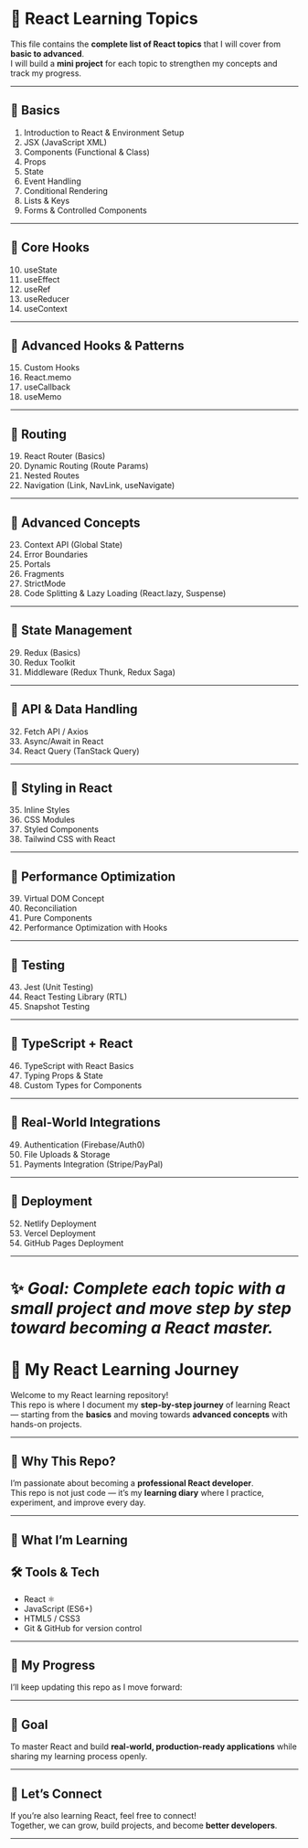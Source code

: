
# 🚀 React Learning Topics

This file contains the **complete list of React topics** that I will cover from **basic to advanced**.  
I will build a **mini project** for each topic to strengthen my concepts and track my progress.

---

## 🔹 Basics
1. Introduction to React & Environment Setup  
2. JSX (JavaScript XML)  
3. Components (Functional & Class)  
4. Props  
5. State  
6. Event Handling  
7. Conditional Rendering  
8. Lists & Keys  
9. Forms & Controlled Components  

---

## 🔹 Core Hooks
10. useState  
11. useEffect  
12. useRef  
13. useReducer  
14. useContext  

---

## 🔹 Advanced Hooks & Patterns
15. Custom Hooks  
16. React.memo  
17. useCallback  
18. useMemo  

---

## 🔹 Routing
19. React Router (Basics)  
20. Dynamic Routing (Route Params)  
21. Nested Routes  
22. Navigation (Link, NavLink, useNavigate)  

---

## 🔹 Advanced Concepts
23. Context API (Global State)  
24. Error Boundaries  
25. Portals  
26. Fragments  
27. StrictMode  
28. Code Splitting & Lazy Loading (React.lazy, Suspense)  

---

## 🔹 State Management
29. Redux (Basics)  
30. Redux Toolkit  
31. Middleware (Redux Thunk, Redux Saga)  

---

## 🔹 API & Data Handling
32. Fetch API / Axios  
33. Async/Await in React  
34. React Query (TanStack Query)  

---

## 🔹 Styling in React
35. Inline Styles  
36. CSS Modules  
37. Styled Components  
38. Tailwind CSS with React  

---

## 🔹 Performance Optimization
39. Virtual DOM Concept  
40. Reconciliation  
41. Pure Components  
42. Performance Optimization with Hooks  

---

## 🔹 Testing
43. Jest (Unit Testing)  
44. React Testing Library (RTL)  
45. Snapshot Testing  

---

## 🔹 TypeScript + React
46. TypeScript with React Basics  
47. Typing Props & State  
48. Custom Types for Components  

---

## 🔹 Real-World Integrations
49. Authentication (Firebase/Auth0)  
50. File Uploads & Storage  
51. Payments Integration (Stripe/PayPal)  

---

## 🔹 Deployment
52. Netlify Deployment  
53. Vercel Deployment  
54. GitHub Pages Deployment  

---

✨ *Goal: Complete each topic with a small project and move step by step toward becoming a React master.*
=======
# 🚀 My React Learning Journey

Welcome to my React learning repository!  
This repo is where I document my **step-by-step journey** of learning React — starting from the **basics** and moving towards **advanced concepts** with hands-on projects.  

---

## 🌱 Why This Repo?
I’m passionate about becoming a **professional React developer**.  
This repo is not just code — it’s my **learning diary** where I practice, experiment, and improve every day.  

---

## 📖 What I’m Learning

## 🛠️ Tools & Tech
- React ⚛️  
- JavaScript (ES6+)  
- HTML5 / CSS3  
- Git & GitHub for version control  

---

## 📌 My Progress
I’ll keep updating this repo as I move forward:  
 

---

## 🎯 Goal
To master React and build **real-world, production-ready applications** while sharing my learning process openly.  

---

## 🤝 Let’s Connect
If you’re also learning React, feel free to connect!  
Together, we can grow, build projects, and become **better developers**.  

---
